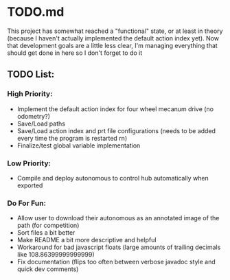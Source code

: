 # TODO.md

This project has somewhat reached a "functional" state, or at least in theory (because I haven't actually implemented the default action index yet).  Now that development goals are a little less clear, I'm managing everything that should get done in here so I don't forget to do it

## TODO List:

### High Priority:

- Implement the default action index for four wheel mecanum drive (no odometry?)
- Save/Load paths
- Save/Load action index and prt file configurations (needs to be added every time the program is restarted rn)
- Finalize/test global variable implementation

### Low Priority:

- Compile and deploy autonomous to control hub automatically when exported

### Do For Fun:

- Allow user to download their autonomous as an annotated image of the path (for competition)
- Sort files a bit better
- Make README a bit more descriptive and helpful
- Workaround for bad javascript floats (large amounts of trailing decimals like 108.86399999999999)
- Fix documentation (flips too often between verbose javadoc style and quick dev comments)